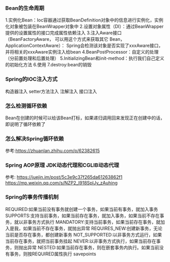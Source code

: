 ### Bean的生命周期
1.实例化Bean：Ioc容器通过获取BeanDefinition对象中的信息进行实例化，实例化对象被包装在BeanWrapper对象中
2.设置对象属性（DI）：通过BeanWrapper提供的设置属性的接口完成属性依赖注入
3.注入Aware接口（BeanFactoryAware， 可以用这个方式来获取其它 Bean，ApplicationContextAware）：
Spring会检测该对象是否实现了xxxAware接口，并将相关的xxxAware实例注入给bean
4.BeanPostProcessor：自定义的处理（分前置处理和后置处理）
5.InitializingBean和init-method：执行我们自己定义的初始化方法
6.使用
7.destroy:bean的销毁

### Spring的IOC注入方式
构造器注入
setter方法注入
注解注入
接口注入

### 怎么检测循环依赖
Bean在创建的时候可以给该Bean打标，如果递归调用回来发现正在创建中的话，即说明了循环依赖了

### 怎么解决Spring循环依赖
参考:https://zhuanlan.zhihu.com/p/62382615

### Spring AOP原理 JDK动态代理和CGLIB动态代理
参考:
https://juejin.im/post/5c3e9c37f265da61263862f1
https://mp.weixin.qq.com/s/NZP2_I918SplJy_zAuhing

### Spring的事务传播机制
REQUIRED:如果当前没有事务就创建一个事务，如果当前有事务，就加入事务
SUPPORTS:支持当前事务，如果当前存在事务，就加入事务，如果当前不存在事务，就以非事务方式执行
MANDATORY:支持当前事务，如果当前存在事务，就加入是我，如果当前不存在事务，就抛出异常
REQUIRES_NEW:创建新事务，无论当前是否存在事务，都创建新事务
NOT_SUPPORTED:以非事务方式运行，如果当前存在事务，就把当前事务挂起
NEVER:以非事务方式执行，如果当前存在事务，则抛出异常
NESTED:如果当前存在事务，则在嵌套事务内执行。如果当前没有事务，则按REQUIRED属性执行 savepoints






























































